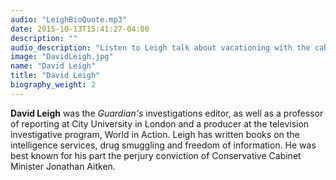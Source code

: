 ```yaml
---
audio: "LeighBioQuote.mp3" 
date: 2015-10-13T15:41:27-04:00
description: ""
audio_description: "Listen to Leigh talk about vacationing with the cables."
image: "DavidLeigh.jpg" 
name: "David Leigh"
title: "David Leigh"
biography_weight: 2
---
```


**David Leigh** was the *Guardian's* investigations editor, 
as well as a professor of reporting at City University in London and a producer at 
the television investigative program, World in Action. Leigh has written books on the 
intelligence services, drug smuggling and freedom of information. He was best known 
for his part the perjury conviction of Conservative Cabinet Minister Jonathan Aitken.

